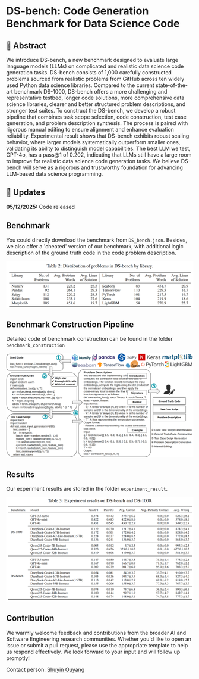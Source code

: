 # DS-bench: Code Generation Benchmark for Data Science Code

##  :round_pushpin: Abstract
We introduce DS-bench, a new benchmark designed to evaluate large language models (LLMs) on complicated and realistic data science code generation tasks.
DS-bench consists of 1,000 carefully constructed problems sourced from realistic problems from GitHub across ten widely used Python data science libraries.
Compared to the current state-of-the-art benchmark DS-1000, 
DS-bench offers a more challenging and representative testbed, longer code solutions, more comprehensive data science libraries, clearer and better structured problem descriptions, and stronger test suites.
To construct the DS-bench, we develop a robust pipeline that combines task scope selection, code construction, test case generation, and problem description synthesis.
The process is paired with rigorous manual editing to ensure alignment and enhance evaluation reliability.
Experimental result shows that DS-bench exhibits robust scaling behavior, where larger models systematically outperform smaller ones, validating its ability to distinguish model capabilities.
The best LLM we test, GPT-4o, has a pass@1 of 0.202, indicating that LLMs still have a large room to improve for realistic data science code generation tasks. 
We believe DS-bench will serve as a rigorous and trustworthy foundation for advancing LLM-based data science programming.

## :rocket: Updates
**05/12/2025:** Code released


## Benchmark

You could directly download the benchmark from `DS_bench.json`.
Besides, we also offer a 'cheated' version of our benchmark, with additional logic description of the ground truth code in the code problem description.

<img src="fig/distribution.png">


## Benchmark Construction Pipeline

Detailed code of benchmark construction can be found in the folder `benchmark_construction`


<img src="fig/overview.png">


## Results
Our experiment results are stored in the folder `experiment_result`.


<img src="fig/experiment_result.png">


## Contribution

We warmly welcome feedback and contributions from the broader AI and Software Engineering research communities. Whether you'd like to open an issue or submit a pull request, please use the appropriate template to help us respond effectively. We look forward to your input and will follow up promptly!

Contact person: [Shuyin Ouyang](https://sites.google.com/view/shuyinouyang)
